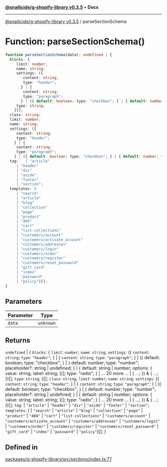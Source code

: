 [**@snailicide/g-shopify-library v0.3.5**](../README.md) • **Docs**

---

[@snailicide/g-shopify-library v0.3.5](../README.md) / parseSectionSchema

# Function: parseSectionSchema()

```ts
function parseSectionSchema(data): undefined | {
  blocks: {
     limit: number;
     name: string;
     settings: ({
        content: string;
        type: "header";
       } | {
        content: string;
        type: "paragraph";
       } | ({ default: boolean; type: "checkbox"; } | { default: number; type: "number"; placeholder?: string | undefined; } | { default: string | number; options: { value: string; label: string; }[]; type: "radio"; } | ... 20 more ... | { ...; }) & { ...; })[];
     type: string;
    }[];
  class: string;
  limit: number;
  name: string;
  settings: ({
     content: string;
     type: "header";
    } | {
     content: string;
     type: "paragraph";
    } | ({ default: boolean; type: "checkbox"; } | { default: number; type: "number"; placeholder?: string | undefined; } | { default: string | number; options: { value: string; label: string; }[]; type: "radio"; } | ... 20 more ... | { ...; }) & { ...; })[];
  tag:   | "article"
     | "header"
     | "div"
     | "aside"
     | "footer"
     | "section";
  templates: (
     | "search"
     | "article"
     | "blog"
     | "collection"
     | "page"
     | "product"
     | "404"
     | "cart"
     | "list-collections"
     | "customers/account"
     | "customers/activate_account"
     | "customers/addresses"
     | "customers/login"
     | "customers/order"
     | "customers/register"
     | "customers/reset_password"
     | "gift_card"
     | "index"
     | "password"
     | "policy")[];
}
```

## Parameters

| Parameter | Type      |
| --------- | --------- |
| `data`    | `unknown` |

## Returns

`undefined` | \{ `blocks`: \{ `limit`: `number`; `name`: `string`; `settings`:
(\{ `content`: `string`; `type`: `"header"`; } | \{ `content`: `string`; `type`:
`"paragraph"`; } | (\{ default: boolean; type: "checkbox"; } | \{ default:
number; type: "number"; placeholder?: string | undefined; } | \{ default: string
| number; options: \{ value: string; label: string; }\[]; type: "radio"; } | ...
20 more ... | \{ ...; }) & \{ ...; })\[]; `type`: `string`; }\[]; `class`:
`string`; `limit`: `number`; `name`: `string`; `settings`: (\{ `content`:
`string`; `type`: `"header"`; } | \{ `content`: `string`; `type`: `"paragraph"`;
} | (\{ default: boolean; type: "checkbox"; } | \{ default: number; type:
"number"; placeholder?: string | undefined; } | \{ default: string | number;
options: \{ value: string; label: string; }\[]; type: "radio"; } | ... 20 more
... | \{ ...; }) & \{ ...; })\[]; `tag`: | `"article"` \| `"header"` \| `"div"`
\| `"aside"` \| `"footer"` \| `"section"`; `templates`: ( \| `"search"` \|
`"article"` \| `"blog"` \| `"collection"` \| `"page"` \| `"product"` \| `"404"`
\| `"cart"` \| `"list-collections"` \| `"customers/account"` \|
`"customers/activate_account"` \| `"customers/addresses"` \| `"customers/login"`
\| `"customers/order"` \| `"customers/register"` \| `"customers/reset_password"`
\| `"gift_card"` \| `"index"` \| `"password"` \| `"policy"`)\[]; }

## Defined in

[packages/g-shopify-library/src/sections/index.ts:77](https://github.com/gbtunney/snailicide-monorepo/blob/master/packages/g-shopify-library/src/sections/index.ts#L77)
